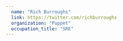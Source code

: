 ```yaml
---
  name: "Rich Burroughs"
  link: https://twitter.com/richburroughs
  organization: "Puppet"
  occupation_title: "SRE"
---
```

